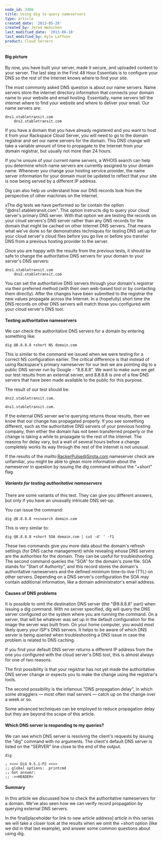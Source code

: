 ```yaml
---
node_id: 3486
title: Using dig to query nameservers
type: article
created_date: '2013-05-28'
created_by: Jered Heeschen
last_modified_date: '2013-06-18'
last_modified_by: Kyle Laffoon
product: Cloud Servers
---
```


#### Big picture

By now, you have built your server, made it secure, and uploaded content
to your server. The last step in the First 48 Hour Essentials is to
configure your DNS so the rest of the Internet knows where to find your
site.

The most commonly asked DNS question is about our name servers. Name
servers store the internet directory information that connects your
domain name to your website and email hosting. Essentially, name servers
tell the internet where to find your website and where to deliver your
email. Our name servers are:

    dns1.stabletransit.com
        dns2.stabletransit.com

If you have a domain that you have already registered and you want to
host it from your Rackspace Cloud Server, you will need to go to the
domain registrar and set our name servers for the domain. This DNS
change will take a variable amount of time to propagate to the Internet
from your domain registrar, but usually not more than 24 hours.

If you're unsure of your current name servers, a WHOIS search can help
you determine which name servers are currently assigned to your domain
name. Whenever you change your hosting service provider, the name server
information for your domain must be updated to reflect that your site is
now being served by a different IP address.

Dig can also help us understand how our DNS records look from the
perspective of other machines on the Internet.

xThe dig tests we have performed so far contain the option
"@dns1.stabletransit.com". This option instructs dig to query your cloud
server's primary DNS server. With that option we are testing the records
on your cloud servers's DNS server rather than any DNS records for the
domain that might be cached on other Internet DNS servers. That means
what we've done so far demonstrates techniques for testing DNS set up
for your cloud server's cloud files before you go live or before you
transfer DNS from a previous hosting provider to the server.

Once you are happy with the results from the previous tests, it should
be safe to change the authoritative DNS servers for your domain to your
server's DNS servers:

    dns1.stabletransit.com
        dns2.stabletransit.com

You can set the authoritative DNS servers through your domain's
registrar via their preferred method (with their own web-based tool or
by contacting them directly). After the changes have been submitted to
the registrar the new values propagate across the Internet. In a
(hopefully) short time the DNS records on other DNS servers will match
those you configured with your cloud server's DNS tool.

#### Testing authoritative nameservers

We can check the authoritative DNS servers for a domain by entering
something like:

    dig @8.8.8.8 +short NS domain.com

This is similar to the command we issued when we were testing for a
correct NS configuration earlier. The critical difference is that
instead of using Rackspace's primary nameserver for our test we are
pointing dig to a public DNS server run by Google - "8.8.8.8". We want
to make sure we get our test results from an external server, and
8.8.8.8 is one of a few DNS servers that have been made available to the
public for this purpose.

The result of our test should be:

    dns2.stabletransit.com.

    dns1.stabletransit.com.

If the external DNS server we're querying returns those results, then we
know that our change has propagated properly. If you see something
different, such as the authoritative DNS servers of your previous
hosting company, then either the domain has not been transferred
properly or the change is taking a while to propagate to the rest of the
Internet. The reasons for delay vary, but a wait of several hours before
a change completely works its way through the rest of the Internet is
not unusual.

If the results of the mailto:RackerPulse@Sirota.com nameserver check are
unfamiliar, you might be able to glean more information about the
nameserver in question by issuing the dig command without the "+short"
flag.

##### Variants for testing authoritative nameservers

There are some variants of this test. They can give you different
answers, but only if you have an unusually intricate DNS set-up.

You can issue the command:

    dig @8.8.8.8 +nssearch domain.com

This is very similar to:

    dig @8.8.8.8 +short SOA domain.com | cut -d' ' -f1

These two commands give you more data about the domain's refresh
settings (for DNS cache management) while revealing whose DNS servers
are the authorities for the domain. They can be useful for
troubleshooting. The second command queries the "SOA" for the domain's
zone file. SOA stands for "Start of Authority", and this record stores
the domain's authoritative nameservers and the defined minimum
time-to-live (TTL) on other servers. Depending on a DNS server's
configuration the SOA may contain additional information, like a domain
administrator's email address.

#### Causes of DNS problems

It is possible to omit the destination DNS server (the "@8.8.8.8" part)
when issuing a dig command. With no server specified, dig will query the
DNS server configured on the system where you are running the command.
On a server, that will be whatever was set up in the default
configuration for the image the server was built from. On your home
computer, you would most likely query your ISP's DNS servers. It helps
to be aware of which DNS server is being queried when troubleshooting a
DNS issue in case the problem is related to DNS caching.

If you find your default DNS server returns a different IP address from
the one you configured with the cloud server's DNS tool, this is almost
always for one of two reasons.

The first possibility is that your registrar has not yet made the
authoritative DNS server change or expects you to make the change using
the registrar's tools.

The second possibility is the infamous "DNS propagation delay", in which
some stragglers &mdash; most often mail servers &mdash; catch up on the change over
a week or so.

Some advanced techniques can be employed to reduce propagation delay but
they are beyond the scope of this article.

#### Which DNS server is responding to my queries?

We can see which DNS server is resolving the client's requests by
issuing the "dig" command with no arguments. The client's default DNS
server is listed on the "SERVER" line close to the end of the output.

    dig

    ; <<>> DiG 9.5.1-P2 <<>>
    ;; global options:  printcmd
    ;; Got answer:
    ;; ->>HEADER<

#### Summary

In this article we discussed how to check the authoritative nameservers
for a domain. We've also seen how we can verify record propagation by
querying external DNS servers.

In the final\[placeholder for link to new article address\] article in
this series we will take a closer look at the results when we omit the
+short option (like we did in that last example), and answer some common
questions about using dig.

